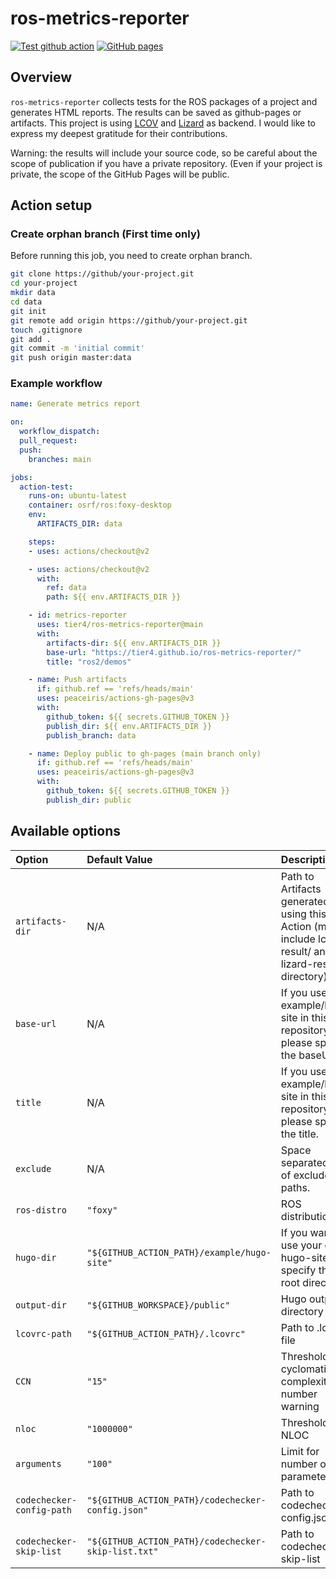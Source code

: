 # ros-metrics-reporter

[![Test github action](https://github.com/tier4/ros-metrics-reporter/actions/workflows/test-action.yml/badge.svg?branch=main)](https://github.com/tier4/ros-metrics-reporter/actions/workflows/test-action.yml)
[![GitHub pages](https://img.shields.io/badge/-GitHub%20pages-orange)](https://tier4.github.io/ros-metrics-reporter/)

## Overview

`ros-metrics-reporter` collects tests for the ROS packages of a project and generates HTML reports. The results can be saved as github-pages or artifacts.
This project is using [LCOV](https://github.com/linux-test-project/lcov) and [Lizard](https://github.com/terryyin/lizard) as backend. I would like to express my deepest gratitude for their contributions.

Warning: the results will include your source code, so be careful about the scope of publication if you have a private repository. (Even if your project is private, the scope of the GitHub Pages will be public.

## Action setup

### Create orphan branch (First time only)

Before running this job, you need to create orphan branch.

```sh
git clone https://github/your-project.git
cd your-project
mkdir data
cd data
git init
git remote add origin https://github/your-project.git
touch .gitignore
git add .
git commit -m 'initial commit'
git push origin master:data
```

### Example workflow

```yml
name: Generate metrics report

on:
  workflow_dispatch:
  pull_request:
  push:
    branches: main

jobs:
  action-test:
    runs-on: ubuntu-latest
    container: osrf/ros:foxy-desktop
    env:
      ARTIFACTS_DIR: data

    steps:
    - uses: actions/checkout@v2

    - uses: actions/checkout@v2
      with:
        ref: data
        path: ${{ env.ARTIFACTS_DIR }}

    - id: metrics-reporter
      uses: tier4/ros-metrics-reporter@main
      with:
        artifacts-dir: ${{ env.ARTIFACTS_DIR }}
        base-url: "https://tier4.github.io/ros-metrics-reporter/"
        title: "ros2/demos"

    - name: Push artifacts
      if: github.ref == 'refs/heads/main'
      uses: peaceiris/actions-gh-pages@v3
      with:
        github_token: ${{ secrets.GITHUB_TOKEN }}
        publish_dir: ${{ env.ARTIFACTS_DIR }}
        publish_branch: data

    - name: Deploy public to gh-pages (main branch only)
      if: github.ref == 'refs/heads/main'
      uses: peaceiris/actions-gh-pages@v3
      with:
        github_token: ${{ secrets.GITHUB_TOKEN }}
        publish_dir: public
```

## Available options

| Option | Default Value | Description | Required | Example |
| :----- | :------------ | :---------- | :------- | :------ |
| `artifacts-dir` | N/A | Path to Artifacts generated using this Action (must include lcov-result/ and lizard-result/ directory) | `true` | `"${GITHUB_WORKSPACE}/doc"` |
| `base-url` | N/A | If you use example/hugo-site in this repository, please specify the baseURL. | `true` | `"https://tier4.github.io/ros-metrics-reporter/"` |
| `title` | N/A | If you use example/hugo-site in this repository, please specify the title. | `true` | `"ros2/demos"` |
| `exclude` | N/A | Space separated list of exclude paths. | `false` | `"**/vendor/*"` |
| `ros-distro` | `"foxy"` | ROS distribution | `false` | `"foxy"` |
| `hugo-dir` | `"${GITHUB_ACTION_PATH}/example/hugo-site"` | If you want to use your own hugo-site, specify the root directory | `false` | `"${GITHUB_WORKSPACE}/hugo-site"` |
| `output-dir` | `"${GITHUB_WORKSPACE}/public"` | Hugo output directory | `false` | `"${GITHUB_WORKSPACE}/output-dir"` |
| `lcovrc-path` | `"${GITHUB_ACTION_PATH}/.lcovrc"` | Path to .lcovrc file | `false` | `"${GITHUB_WORKSPACE}/.lcovrc"` |
| `CCN` | `"15"` | Threshold for cyclomatic complexity number warning | `false` | `"20"` |
| `nloc` | `"1000000"` | Threshold for NLOC | `false` | `"200"` |
| `arguments` | `"100"` | Limit for number of parameters | `false` | `"100"` |
| `codechecker-config-path` | `"${GITHUB_ACTION_PATH}/codechecker-config.json"` | Path to codechecker-config.json file | `false` | `"codechecker-config.json"` |
| `codechecker-skip-list` | `"${GITHUB_ACTION_PATH}/codechecker-skip-list.txt"` | Path to codechecker-skip-list | `false` | `"codechecker-skip-list.txt"` |
